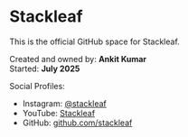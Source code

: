 
# Stackleaf

This is the official GitHub space for Stackleaf.

Created and owned by: **Ankit Kumar**  
Started: **July 2025**

Social Profiles:
- Instagram: [@stackleaf](https://instagram.com/stackleaf)
- YouTube: [Stackleaf](https://youtube.com/@stackleaf)
- GitHub: [github.com/stackleaf](https://github.com/stackleaf)

